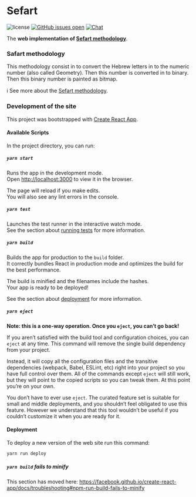 # Sefart

![license](https://img.shields.io/badge/license-MIT-blue.svg)
[![GitHub issues open](https://img.shields.io/github/issues/wakematta/sefart.svg?maxAge=2592000)](https://github.com/wakematta/sefart/issues?q=is%3Aopen+is%3Aissue)
[![Chat](https://img.shields.io/badge/chat-on%20discord-7289da.svg)](https://discord.gg/QtX36S)

The **web implementation of [Sefart methodology]**.

### Safart methodology

This methodology consist in to convert the Hebrew letters in to the numeric number (also called Geometry).
Then this number is converted in to binary.
Then this binary number is painted as bitmap.

ℹ️ See more about the [Sefart methodology].

[Sefart methodology]: https://sefart.net/metodologia

### Development of the site

This project was bootstrapped with [Create React App](https://github.com/facebook/create-react-app).

#### Available Scripts

In the project directory, you can run:

##### `yarn start`

Runs the app in the development mode.<br />
Open [http://localhost:3000](http://localhost:3000) to view it in the browser.

The page will reload if you make edits.<br />
You will also see any lint errors in the console.

##### `yarn test`

Launches the test runner in the interactive watch mode.<br />
See the section about [running tests](https://facebook.github.io/create-react-app/docs/running-tests) for more information.

##### `yarn build`

Builds the app for production to the `build` folder.<br />
It correctly bundles React in production mode and optimizes the build for the best performance.

The build is minified and the filenames include the hashes.<br />
Your app is ready to be deployed!

See the section about [deployment](https://facebook.github.io/create-react-app/docs/deployment) for more information.

##### `yarn eject`

**Note: this is a one-way operation. Once you `eject`, you can’t go back!**

If you aren’t satisfied with the build tool and configuration choices, you can `eject` at any time. This command will remove the single build dependency from your project.

Instead, it will copy all the configuration files and the transitive dependencies (webpack, Babel, ESLint, etc) right into your project so you have full control over them. All of the commands except `eject` will still work, but they will point to the copied scripts so you can tweak them. At this point you’re on your own.

You don’t have to ever use `eject`. The curated feature set is suitable for small and middle deployments, and you shouldn’t feel obligated to use this feature. However we understand that this tool wouldn’t be useful if you couldn’t customize it when you are ready for it.

#### Deployment

To deploy a new version of the web site run this command:

```sh
yarn run deploy
```

##### `yarn build` fails to minify

This section has moved here: https://facebook.github.io/create-react-app/docs/troubleshooting#npm-run-build-fails-to-minify

